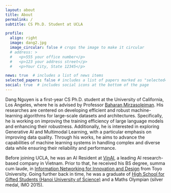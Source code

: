 ```yaml
---
layout: about
title: About
permalink: /
subtitle: CS Ph.D. Student at UCLA

profile:
  align: right
  image: dang2.jpg
  image_circular: false # crops the image to make it circular
  # address: >
  #   <p>555 your office number</p>
  #   <p>123 your address street</p>
  #   <p>Your City, State 12345</p>

news: true  # includes a list of news items
selected_papers: false # includes a list of papers marked as "selected={true}"
social: true  # includes social icons at the bottom of the page
---
```


Dang Nguyen is a first-year CS Ph.D. student at the University of California, Los Angeles, where he is advised by Professor <a href="https://baharanm.github.io/">Baharan Mirzasoleiman</a>. His researches are centered on developing efficient and robust machine-learning algorithms for large-scale datasets and architectures. Specifically, he is working on improving the training efficiency of large language models and enhancing their robustness. Additionally, he is interested in exploring Generative AI and Multimodal Learning, with a particular emphasis on improving data quality. Through his works, he aims to advance the capabilities of machine learning systems in handling complex and diverse data while ensuring their reliability and performance.

Before joining UCLA, he was an AI Resident at <a href="https://www.vinai.io/">VinAI</a>, a leading AI research-based company in Vietnam. Prior to that, he received his BS degree, summa cum laude, in <a href="https://www.toyo.ac.jp/en/academics/faculty/iniad/">Information Networking for Innovation and Design</a> from Toyo University. Going further back in time, he was a graduate of <a href="https://en.wikipedia.org/wiki/High_School_for_Gifted_Students,_Hanoi_University_of_Science">High School for Gifted Students (Hanoi University of Science)</a> and a Maths Olympian (silver medal, IMO 2015).